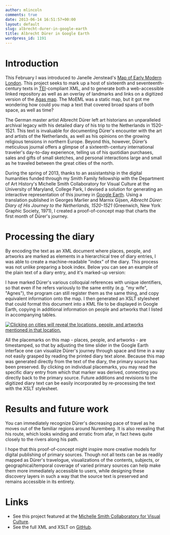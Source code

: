 ```yaml
---
author: mlincoln
comments: true
date: 2013-06-14 16:51:57+00:00
layout: default
slug: albrecht-durer-in-google-earth
title: Albrecht Dürer in Google Earth
wordpress_id: 1191
---
```


# Introduction


This February I was introduced to Janelle Jenstead's [Map of Early Modern London](http://mapoflondon.uvic.ca/). This project seeks to mark up a host of sixteenth and seventeenth-century texts in [TEI](http://www.tei-c.org/index.xml)-compliant XML, and to generate both a web-accessible linked repository as well as an overlay of landmarks and links on a digitized version of the [Agas map](http://mapoflondon.uvic.ca/map.htm). The MoEML was a static map, but it got me wondering how could you map a text that covered broad spans of both space, as well as time?

The German master artist Albrecht Dürer left art historians an unparalleled archival legacy with his detailed diary of his trip to the Netherlands in 1520-1521. This text is invaluable for documenting Dürer's encounter with the art and artists of the Netherlands, as well as his opinions on the growing religious tensions in northern Europe. Beyond this, however, Dürer’s meticulous journal offers a glimpse of a sixteenth-century international traveler's day-to-day experience, telling us of his quotidian purchases, sales and gifts of small sketches, and personal interactions large and small as he traveled between the great cities of the north.

During the spring of 2013, thanks to an assistantship in the digital humanities funded through my Smith Family fellowship with the Department of Art History's Michelle Smith Collaboratory for Visual Culture at the University of Maryland, College Park, I devised a solution for generating an interactive representation of this journey in [Google Earth](http://www.google.com/earth/index.html). Using a translation published in Georges Marlier and Marnix Gijsen, _Albrecht Dürer: Diary of His Journey to the Netherlands, 1520-1521_ (Greenwich, New York Graphic Society, 1971), I created a proof-of-concept map that charts the first month of Dürer's journey.


# Processing the diary


By encoding the text as an XML document where places, people, and artworks are marked as elements in a hierarchical tree of diary entries, I was able to create a machine-readable "index" of the diary. This process was not unlike preparing a book index. Below you can see an example of the plain text of a diary entry, and it's marked-up version:

<script src="https://gist.github.com/mdlincoln/d1242399449e01b0fc69.js"> </script>

I have marked Dürer's various colloquial references with unique identifiers, so that even if he refers variously to the same entity (e.g. "my wife", "Agnes"), the program can still register them as the same thing, and copy equivalent information onto the map. I then generated an XSLT stylesheet that could format this document into a KML file to be displayed in Google Earth, copying in additional information on people and artworks that I listed in accompanying tables.

[![Clicking on cities will reveal the locations, people, and artworks mentioned in that location. ](http://mlincoln.files.wordpress.com/2013/06/screen-shot-2013-06-14-at-8-37-55-am.png?w=625)](http://mlincoln.files.wordpress.com/2013/06/screen-shot-2013-06-14-at-8-37-55-am.png)

All the placemarks on this map - places, people, and artworks - are timestamped, so that by adjusting the time slider in the Google Earth interface one can visualize Dürer's journey through space and time in a way not easily grasped by reading the printed diary text alone. Because this map was generated directly from the text of the diary, the primary source has been preserved. By clicking on individual placemarks, you may read the specific diary entry from which that marker was derived, connecting you directly back to the primary source. Future additions and revisions to the digitized diary text can be easily incorporated by re-processing the text with the XSLT stylesheet.


# Results and future work


You can immediately recognize Dürer's decreasing pace of travel as he moves out of the familiar regions around Nuremberg. It is also revealing that his route, which looks winding and erratic from afar, in fact hews quite closely to the rivers along his path.

I hope that this proof-of-concept might inspire more creative models for digital publishing of primary sources. Though not all texts can be as readily mapped as Dürer's travelogue, visualizations of the contents, subjects, or geographical/temporal coverage of varied primary sources can help make them more immediately accessible to users, while designing these discovery layers in such a way that the source text is preserved and remains accessible in its entirety.

# Links

- See this project featured at the [Michelle Smith Collaboratory for Visual Culture](http://michellesmithcollaboratory.umd.edu/maps).
- See the full XML and XSLT on [GitHub](https://github.com/mdlincoln/durer/tree/master).
